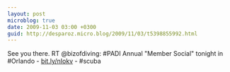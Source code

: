 ```yaml
---
layout: post
microblog: true
date: 2009-11-03 03:00 +0300
guid: http://desparoz.micro.blog/2009/11/03/t5398855992.html
---
```

See you there. RT @bizofdiving: #PADI Annual "Member Social" tonight in #Orlando - [bit.ly/nIokv](http://bit.ly/nIokv) - #scuba

